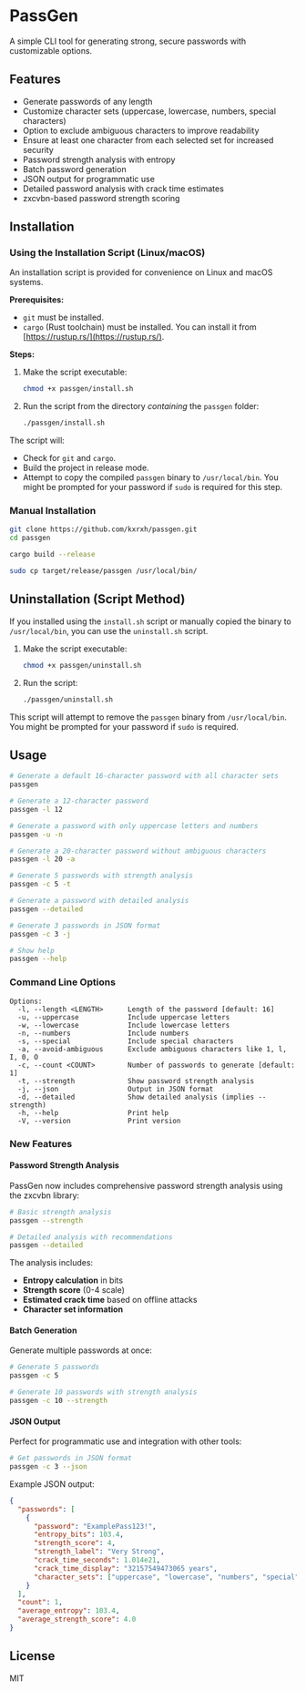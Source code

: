 # PassGen

A simple CLI tool for generating strong, secure passwords with customizable options.

## Features

- Generate passwords of any length
- Customize character sets (uppercase, lowercase, numbers, special characters)
- Option to exclude ambiguous characters to improve readability
- Ensure at least one character from each selected set for increased security
- Password strength analysis with entropy
- Batch password generation
- JSON output for programmatic use
- Detailed password analysis with crack time estimates
- zxcvbn-based password strength scoring

## Installation

### Using the Installation Script (Linux/macOS)

An installation script is provided for convenience on Linux and macOS systems.

**Prerequisites:**

- `git` must be installed.
- `cargo` (Rust toolchain) must be installed. You can install it from [https://rustup.rs/](https://rustup.rs/).

**Steps:**

1. Make the script executable:

    ```bash
    chmod +x passgen/install.sh
    ```

2. Run the script from the directory *containing* the `passgen` folder:

    ```bash
    ./passgen/install.sh
    ```

The script will:

- Check for `git` and `cargo`.
- Build the project in release mode.
- Attempt to copy the compiled `passgen` binary to `/usr/local/bin`. You might be prompted for your password if `sudo` is required for this step.

### Manual Installation

```bash
git clone https://github.com/kxrxh/passgen.git
cd passgen

cargo build --release

sudo cp target/release/passgen /usr/local/bin/
```

## Uninstallation (Script Method)

If you installed using the `install.sh` script or manually copied the binary to `/usr/local/bin`, you can use the `uninstall.sh` script.

1. Make the script executable:

    ```bash
    chmod +x passgen/uninstall.sh
    ```

2. Run the script:

    ```bash
    ./passgen/uninstall.sh
    ```

This script will attempt to remove the `passgen` binary from `/usr/local/bin`. You might be prompted for your password if `sudo` is required.

## Usage

```bash
# Generate a default 16-character password with all character sets
passgen

# Generate a 12-character password
passgen -l 12

# Generate a password with only uppercase letters and numbers
passgen -u -n

# Generate a 20-character password without ambiguous characters
passgen -l 20 -a

# Generate 5 passwords with strength analysis
passgen -c 5 -t

# Generate a password with detailed analysis
passgen --detailed

# Generate 3 passwords in JSON format
passgen -c 3 -j

# Show help
passgen --help
```

### Command Line Options

```
Options:
  -l, --length <LENGTH>      Length of the password [default: 16]
  -u, --uppercase            Include uppercase letters
  -w, --lowercase            Include lowercase letters
  -n, --numbers              Include numbers
  -s, --special              Include special characters
  -a, --avoid-ambiguous      Exclude ambiguous characters like 1, l, I, 0, O
  -c, --count <COUNT>        Number of passwords to generate [default: 1]
  -t, --strength             Show password strength analysis
  -j, --json                 Output in JSON format
  -d, --detailed             Show detailed analysis (implies --strength)
  -h, --help                 Print help
  -V, --version              Print version
```

### New Features

#### Password Strength Analysis

PassGen now includes comprehensive password strength analysis using the zxcvbn library:

```bash
# Basic strength analysis
passgen --strength

# Detailed analysis with recommendations
passgen --detailed
```

The analysis includes:

- **Entropy calculation** in bits
- **Strength score** (0-4 scale)
- **Estimated crack time** based on offline attacks
- **Character set information**

#### Batch Generation

Generate multiple passwords at once:

```bash
# Generate 5 passwords
passgen -c 5

# Generate 10 passwords with strength analysis
passgen -c 10 --strength
```

#### JSON Output

Perfect for programmatic use and integration with other tools:

```bash
# Get passwords in JSON format
passgen -c 3 --json
```

Example JSON output:

```json
{
  "passwords": [
    {
      "password": "ExamplePass123!",
      "entropy_bits": 103.4,
      "strength_score": 4,
      "strength_label": "Very Strong",
      "crack_time_seconds": 1.014e21,
      "crack_time_display": "32157549473065 years",
      "character_sets": ["uppercase", "lowercase", "numbers", "special"]
    }
  ],
  "count": 1,
  "average_entropy": 103.4,
  "average_strength_score": 4.0
}
```

## License

MIT
